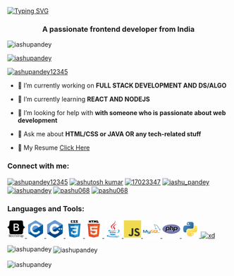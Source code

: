 [![Typing SVG](https://readme-typing-svg.herokuapp.com?font=verdana&color=%234482F7&lines=Hi+%F0%9F%91%8B%2C+I'm+Ashutosh+kumar)](https://git.io/typing-svg)

<h3 align="center">A passionate frontend developer from India</h3>
                                                                                                                                                                            

<p align="left"> <img src="https://komarev.com/ghpvc/?username=iashupandey&label=Profile%20views&color=0e21b4&style=flat-square" alt="iashupandey" /> </p>

<p align="left"> <a href="https://github.com/ryo-ma/github-profile-trophy"><img src="https://github-profile-trophy.vercel.app/?username=iashupandey" alt="iashupandey" /></a> </p>

<p align="left"> <a href="https://twitter.com/ashupandey12345" target="blank"><img src="https://img.shields.io/twitter/follow/ashupandey12345?logo=twitter&style=for-the-badge" alt="ashupandey12345" /></a> </p>

- 🔭 I’m currently working on **FULL STACK DEVELOPMENT AND DS/ALGO**

- 🌱 I’m currently learning **REACT AND NODEJS**

- 🤝 I’m looking for help with **with someone who is passionate about web development**

- 💬 Ask me about **HTML/CSS or JAVA OR any tech-related stuff**

- 📄 My Resume [Click Here](https://drive.google.com/file/d/1hXhXRh3f-86bnwHyeaDAP2wYhDEcQrnN/view)

<h3 align="left">Connect with me:</h3>
<p align="left">
<a href="https://twitter.com/ashupandey12345" target="blank"><img align="center" src="https://raw.githubusercontent.com/rahuldkjain/github-profile-readme-generator/master/src/images/icons/Social/twitter.svg" alt="ashupandey12345" height="30" width="40" /></a>
<a href="https://linkedin.com/in/ashutosh kumar" target="blank"><img align="center" src="https://raw.githubusercontent.com/rahuldkjain/github-profile-readme-generator/master/src/images/icons/Social/linked-in-alt.svg" alt="ashutosh kumar" height="30" width="40" /></a>
<a href="https://stackoverflow.com/users/17023347" target="blank"><img align="center" src="https://raw.githubusercontent.com/rahuldkjain/github-profile-readme-generator/master/src/images/icons/Social/stack-overflow.svg" alt="17023347" height="30" width="40" /></a>
<a href="https://instagram.com/iashu_pandey" target="blank"><img align="center" src="https://raw.githubusercontent.com/rahuldkjain/github-profile-readme-generator/master/src/images/icons/Social/instagram.svg" alt="iashu_pandey" height="30" width="40" /></a>
<a href="https://www.codechef.com/users/iashupandey" target="blank"><img align="center" src="https://cdn.jsdelivr.net/npm/simple-icons@3.1.0/icons/codechef.svg" alt="iashupandey" height="30" width="40" /></a>
<a href="https://www.hackerrank.com/pashu068" target="blank"><img align="center" src="https://raw.githubusercontent.com/rahuldkjain/github-profile-readme-generator/master/src/images/icons/Social/hackerrank.svg" alt="pashu068" height="30" width="40" /></a>
<a href="https://auth.geeksforgeeks.org/user/pashu068" target="blank"><img align="center" src="https://raw.githubusercontent.com/rahuldkjain/github-profile-readme-generator/master/src/images/icons/Social/geeks-for-geeks.svg" alt="pashu068" height="30" width="40" /></a>
</p>

<h3 align="left">Languages and Tools:</h3>
<p align="left"> <a href="https://getbootstrap.com" target="_blank"> <img src="https://raw.githubusercontent.com/devicons/devicon/master/icons/bootstrap/bootstrap-plain-wordmark.svg" alt="bootstrap" width="40" height="40"/> </a> <a href="https://www.cprogramming.com/" target="_blank"> <img src="https://raw.githubusercontent.com/devicons/devicon/master/icons/c/c-original.svg" alt="c" width="40" height="40"/> </a> <a href="https://www.w3schools.com/cpp/" target="_blank"> <img src="https://raw.githubusercontent.com/devicons/devicon/master/icons/cplusplus/cplusplus-original.svg" alt="cplusplus" width="40" height="40"/> </a> <a href="https://www.w3schools.com/css/" target="_blank"> <img src="https://raw.githubusercontent.com/devicons/devicon/master/icons/css3/css3-original-wordmark.svg" alt="css3" width="40" height="40"/> </a> <a href="https://www.w3.org/html/" target="_blank"> <img src="https://raw.githubusercontent.com/devicons/devicon/master/icons/html5/html5-original-wordmark.svg" alt="html5" width="40" height="40"/> </a> <a href="https://www.java.com" target="_blank"> <img src="https://raw.githubusercontent.com/devicons/devicon/master/icons/java/java-original.svg" alt="java" width="40" height="40"/> </a> <a href="https://developer.mozilla.org/en-US/docs/Web/JavaScript" target="_blank"> <img src="https://raw.githubusercontent.com/devicons/devicon/master/icons/javascript/javascript-original.svg" alt="javascript" width="40" height="40"/> </a> <a href="https://www.mysql.com/" target="_blank"> <img src="https://raw.githubusercontent.com/devicons/devicon/master/icons/mysql/mysql-original-wordmark.svg" alt="mysql" width="40" height="40"/> </a> <a href="https://www.php.net" target="_blank"> <img src="https://raw.githubusercontent.com/devicons/devicon/master/icons/php/php-original.svg" alt="php" width="40" height="40"/> </a> <a href="https://www.python.org" target="_blank"> <img src="https://raw.githubusercontent.com/devicons/devicon/master/icons/python/python-original.svg" alt="python" width="40" height="40"/> </a> <a href="https://www.adobe.com/products/xd.html" target="_blank"> <img src="https://cdn.worldvectorlogo.com/logos/adobe-xd.svg" alt="xd" width="40" height="40"/> </a> </p>

<p><img align="left" src="https://github-readme-stats.vercel.app/api/top-langs?username=iashupandey&show_icons=true&theme=onedark&title_color=e90707&text_color=122fbf&bg_color=000000&locale=en&layout=compact" alt="iashupandey" /></p>

<p>&nbsp;<img align="center" src="https://github-readme-stats.vercel.app/api?username=iashupandey&show_icons=true&theme=tokyonight&title_color=df0707&text_color=0a6fae&locale=en" alt="iashupandey" /></p>

<p><img align="center" src="https://github-readme-streak-stats.herokuapp.com/?user=iashupandey&theme=dark" alt="iashupandey" /></p>
